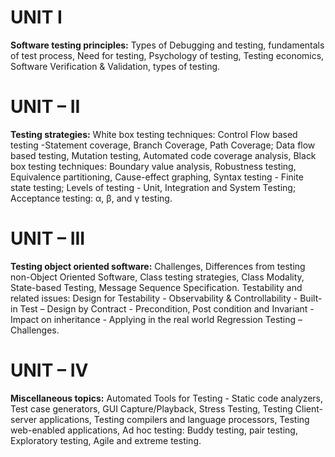 # UNIT I
**Software testing principles:** Types of Debugging and testing, fundamentals of test process, Need for testing, Psychology of testing, Testing economics, Software Verification & Validation, types of testing.
# UNIT – II
**Testing strategies:** White box testing techniques: Control Flow based testing -Statement coverage, Branch Coverage, Path Coverage; Data flow based testing, Mutation testing, Automated code coverage analysis, Black box testing techniques: Boundary value analysis, Robustness testing, Equivalence partitioning, Cause-effect graphing, Syntax testing - Finite state testing; Levels of testing - Unit, Integration and System Testing; Acceptance testing: α, β, and γ testing. 
# UNIT – III 
**Testing object oriented software:** Challenges, Differences from testing non-Object Oriented Software, Class testing strategies, Class Modality, State-based Testing, Message Sequence Specification. Testability and related issues: Design for Testability - Observability & Controllability - Built-in Test – Design by Contract - Precondition, Post condition and Invariant - Impact on inheritance - Applying in the real world Regression Testing – Challenges. 
# UNIT – IV 
**Miscellaneous topics:** Automated Tools for Testing - Static code analyzers, Test case generators, GUI Capture/Playback, Stress Testing, Testing Client-server applications, Testing compilers and language processors, Testing web-enabled applications, Ad hoc testing: Buddy testing, pair testing, Exploratory testing, Agile and extreme testing.
